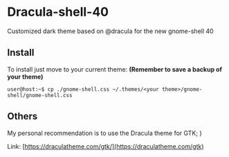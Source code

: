 # Dracula-shell-40
Customized dark theme based on @dracula for the new gnome-shell 40

## Install

To install just move to your current theme: **(Remember to save a backup of your theme)**

```console
user@host:~$ cp ./gnome-shell.css ~/.themes/<your theme>/gnome-shell/gnome-shell.css
```

## Others

My personal recommendation is to use the Dracula theme for GTK; )

Link: [https://draculatheme.com/gtk/](https://draculatheme.com/gtk)
